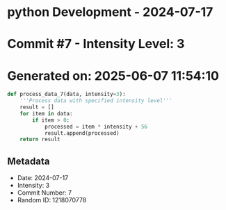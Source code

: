 ﻿# python Development - 2024-07-17
# Commit #7 - Intensity Level: 3
# Generated on: 2025-06-07 11:54:10
```python
def process_data_7(data, intensity=3):
    '''Process data with specified intensity level'''
    result = []
    for item in data:
        if item > 0:
            processed = item * intensity + 56
            result.append(processed)
    return result
```
## Metadata
- Date: 2024-07-17
- Intensity: 3
- Commit Number: 7
- Random ID: 1218070778
